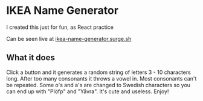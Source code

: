 # IKEA Name Generator

I created this just for fun, as React practice

Can be seen live at [ikea-name-generator.surge.sh](http://ikea-name-generator.surge.sh/)

## What it does

Click a button and it generates a random string of letters 3 - 10 characters long. After too many consonants it throws a vowel in. Most consonants can't be repeated. Some o's and a's are changed to Swedish characters so you can end up with "Plöfp" and "Yåvra". It's cute and useless. Enjoy!

